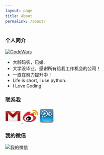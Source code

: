 ```yaml
---
layout: page
title: About
permalink: /about/
---
```


### 个人简介
<a target="__blank" href="">
<img src="" alt="CodeWars">
</a>

* 大龄码农，已婚.
* 大学没毕业，感谢所有给我工作机会的公司！
* 一直在努力提升中！
* Life is short, I use python.
* I Love Coding!

### 联系我

<p>
<a href="luoye0820@163.com"><img src="/images/gmail.png" alt="我的邮箱"></a>&nbsp;<a target="__blank" href="http://weibo.com/zhuangyancn">
<img src="/images/sina.png" alt="新浪微博"></a>&nbsp;<a target="__blank" href=""><img src="/images/tencent.jpg" alt="腾讯微博"></a>&nbsp;</a>
<br/>
</p>

### 我的微信
<img src="" width="128px" height="128px" alt="我的微信" />
